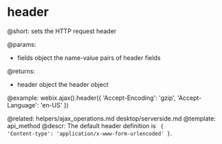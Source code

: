 header
=============

@short: sets the HTTP request header
	

@params:
- fields	object	 the name-value pairs of header fields

@returns:
- header		object 		the header object
	

@example:
webix.ajax().header({
   	'Accept-Encoding': 'gzip', 
    'Accept-Language': 'en-US'
})

@related:
	helpers/ajax_operations.md
    desktop/serverside.md
@template:	api_method
@descr:
The default header definition  is  <code> { 'Content-type': 'application/x-www-form-urlencoded' }</code>.




